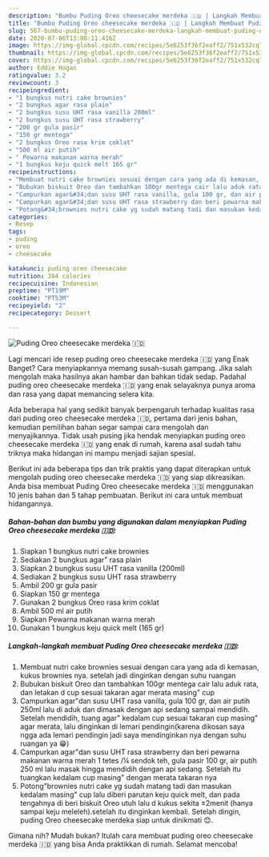```yaml
---
description: "Bumbu Puding Oreo cheesecake merdeka 🇮🇩 | Langkah Membuat Puding Oreo cheesecake merdeka 🇮🇩 Yang Enak Dan Lezat"
title: "Bumbu Puding Oreo cheesecake merdeka 🇮🇩 | Langkah Membuat Puding Oreo cheesecake merdeka 🇮🇩 Yang Enak Dan Lezat"
slug: 567-bumbu-puding-oreo-cheesecake-merdeka-langkah-membuat-puding-oreo-cheesecake-merdeka-yang-enak-dan-lezat
date: 2020-07-06T13:08:11.416Z
image: https://img-global.cpcdn.com/recipes/5e6253f36f2eaff2/751x532cq70/puding-oreo-cheesecake-merdeka-🇮🇩-foto-resep-utama.jpg
thumbnail: https://img-global.cpcdn.com/recipes/5e6253f36f2eaff2/751x532cq70/puding-oreo-cheesecake-merdeka-🇮🇩-foto-resep-utama.jpg
cover: https://img-global.cpcdn.com/recipes/5e6253f36f2eaff2/751x532cq70/puding-oreo-cheesecake-merdeka-🇮🇩-foto-resep-utama.jpg
author: Eddie Hogan
ratingvalue: 3.2
reviewcount: 3
recipeingredient:
- "1 bungkus nutri cake brownies"
- "2 bungkus agar rasa plain"
- "2 bungkus susu UHT rasa vanilla 200ml"
- "2 bungkus susu UHT rasa strawberry"
- "200 gr gula pasir"
- "150 gr mentega"
- "2 bungkus Oreo rasa krim coklat"
- "500 ml air putih"
- " Pewarna makanan warna merah"
- "1 bungkus keju quick melt 165 gr"
recipeinstructions:
- "Membuat nutri cake brownies sesuai dengan cara yang ada di kemasan, kukus brownies nya. setelah jadi dinginkan dengan suhu ruangan"
- "Bubukan biskuit Oreo dan tambahkan 100gr mentega cair lalu aduk rata, dan letakan d cup sesuai takaran agar merata masing&#34; cup"
- "Campurkan agar&#34;dan susu UHT rasa vanilla, gula 100 gr, dan air putih 250ml lalu di aduk dan dimasak dengan api sedang sampai mendidih. Setelah mendidih, tuang agar&#34; kedalam cup sesuai takaran cup masing&#34; agar merata, lalu dinginkan di lemari pendingin(karena dikosan saya ngga ada lemari pendingin jadi saya mendinginkan nya dengan suhu ruangan ya 😁)"
- "Campurkan agar&#34;dan susu UHT rasa strawberry dan beri pewarna makanan warna merah 1 tetes /¼ sendok teh, gula pasir 100 gr, air putih 250 ml lalu masak hingga mendidih dengan api sedang. Setelah itu tuangkan kedalam cup masing&#34; dengan merata takaran nya"
- "Potong&#34;brownies nutri cake yg sudah matang tadi dan masukan kedalam masing&#34; cup lalu diberi parutan keju quick melt, dan pada tengahnya di beri biskuit Oreo utuh lalu d kukus sekita ±2menit (hanya sampai keju meleleh).setelah itu dinginkan kembali. Setelah dingin, puding Oreo cheesecake merdeka siap untuk dinikmati 😊."
categories:
- Resep
tags:
- puding
- oreo
- cheesecake

katakunci: puding oreo cheesecake 
nutrition: 264 calories
recipecuisine: Indonesian
preptime: "PT19M"
cooktime: "PT53M"
recipeyield: "2"
recipecategory: Dessert

---
```



![Puding Oreo cheesecake merdeka 🇮🇩](https://img-global.cpcdn.com/recipes/5e6253f36f2eaff2/751x532cq70/puding-oreo-cheesecake-merdeka-🇮🇩-foto-resep-utama.jpg)

Lagi mencari ide resep puding oreo cheesecake merdeka 🇮🇩 yang Enak Banget? Cara menyiapkannya memang susah-susah gampang. Jika salah mengolah maka hasilnya akan hambar dan bahkan tidak sedap. Padahal puding oreo cheesecake merdeka 🇮🇩 yang enak selayaknya punya aroma dan rasa yang dapat memancing selera kita.



Ada beberapa hal yang sedikit banyak berpengaruh terhadap kualitas rasa dari puding oreo cheesecake merdeka 🇮🇩, pertama dari jenis bahan, kemudian pemilihan bahan segar sampai cara mengolah dan menyajikannya. Tidak usah pusing jika hendak menyiapkan puding oreo cheesecake merdeka 🇮🇩 yang enak di rumah, karena asal sudah tahu triknya maka hidangan ini mampu menjadi sajian spesial.


Berikut ini ada beberapa tips dan trik praktis yang dapat diterapkan untuk mengolah puding oreo cheesecake merdeka 🇮🇩 yang siap dikreasikan. Anda bisa membuat Puding Oreo cheesecake merdeka 🇮🇩 menggunakan 10 jenis bahan dan 5 tahap pembuatan. Berikut ini cara untuk membuat hidangannya.

<!--inarticleads1-->

##### Bahan-bahan dan bumbu yang digunakan dalam menyiapkan Puding Oreo cheesecake merdeka 🇮🇩:

1. Siapkan 1 bungkus nutri cake brownies
1. Sediakan 2 bungkus agar&#34; rasa plain
1. Siapkan 2 bungkus susu UHT rasa vanilla (200ml)
1. Sediakan 2 bungkus susu UHT rasa strawberry
1. Ambil 200 gr gula pasir
1. Siapkan 150 gr mentega
1. Gunakan 2 bungkus Oreo rasa krim coklat
1. Ambil 500 ml air putih
1. Siapkan  Pewarna makanan warna merah
1. Gunakan 1 bungkus keju quick melt (165 gr)




<!--inarticleads2-->

##### Langkah-langkah membuat Puding Oreo cheesecake merdeka 🇮🇩:

1. Membuat nutri cake brownies sesuai dengan cara yang ada di kemasan, kukus brownies nya. setelah jadi dinginkan dengan suhu ruangan
1. Bubukan biskuit Oreo dan tambahkan 100gr mentega cair lalu aduk rata, dan letakan d cup sesuai takaran agar merata masing&#34; cup
1. Campurkan agar&#34;dan susu UHT rasa vanilla, gula 100 gr, dan air putih 250ml lalu di aduk dan dimasak dengan api sedang sampai mendidih. Setelah mendidih, tuang agar&#34; kedalam cup sesuai takaran cup masing&#34; agar merata, lalu dinginkan di lemari pendingin(karena dikosan saya ngga ada lemari pendingin jadi saya mendinginkan nya dengan suhu ruangan ya 😁)
1. Campurkan agar&#34;dan susu UHT rasa strawberry dan beri pewarna makanan warna merah 1 tetes /¼ sendok teh, gula pasir 100 gr, air putih 250 ml lalu masak hingga mendidih dengan api sedang. Setelah itu tuangkan kedalam cup masing&#34; dengan merata takaran nya
1. Potong&#34;brownies nutri cake yg sudah matang tadi dan masukan kedalam masing&#34; cup lalu diberi parutan keju quick melt, dan pada tengahnya di beri biskuit Oreo utuh lalu d kukus sekita ±2menit (hanya sampai keju meleleh).setelah itu dinginkan kembali. Setelah dingin, puding Oreo cheesecake merdeka siap untuk dinikmati 😊.




Gimana nih? Mudah bukan? Itulah cara membuat puding oreo cheesecake merdeka 🇮🇩 yang bisa Anda praktikkan di rumah. Selamat mencoba!

